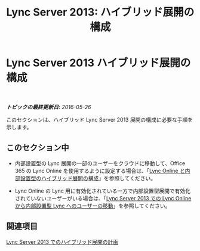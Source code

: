 ﻿---
title: 'Lync Server 2013: ハイブリッド展開の構成'
TOCTitle: ハイブリッド展開の構成
ms:assetid: 62dda173-16ad-4472-9035-baafbc2b2e75
ms:mtpsurl: https://technet.microsoft.com/ja-jp/library/JJ204956(v=OCS.15)
ms:contentKeyID: 48272313
ms.date: 06/02/2017
mtps_version: v=OCS.15
ms.translationtype: HT
---

# Lync Server 2013 ハイブリッド展開の構成

 

_**トピックの最終更新日:** 2016-05-26_

このセクションは、ハイブリッド Lync Server 2013 展開の構成に必要な手順を示します。

## このセクション中

  - 内部設置型の Lync 展開の一部のユーザーをクラウドに移動して、Office 365 の Lync Online を使用するように設定する場合は、「[Lync Online と内部設置型のハイブリッド展開の構成](lync-server-2013-configuring-an-on-premises-deployment-for-hybrid-with-lync-online.md)」を参照してください。

  - Lync Online の Lync 用に有効化されている一方で内部設置型展開で有効化されていないユーザーがいる場合は、「[Lync Server 2013 での Lync Online から内部設置型 Lync へのユーザーの移動](lync-server-2013-moving-users-from-lync-online-to-lync-on-premises.md)」を参照してください。

## 関連項目

[Lync Server 2013 でのハイブリッド展開の計画](https://technet.microsoft.com/ja-jp/library/jj205406\(v=ocs.15\))

